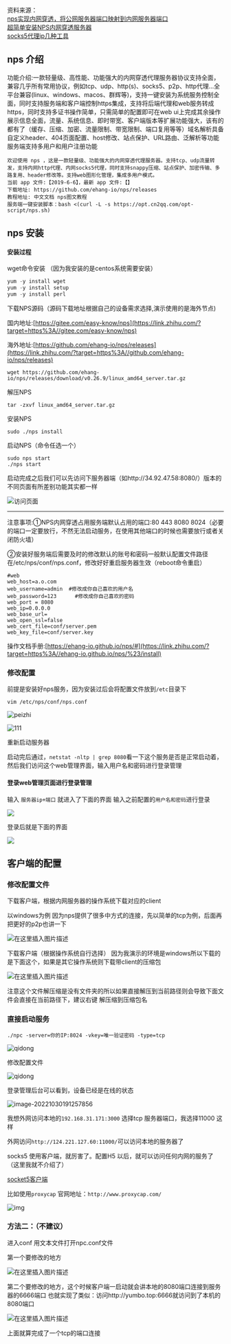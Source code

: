 资料来源：<br/>
[nps实现内网穿透，将公网服务器端口映射到内网服务器端口](https://blog.csdn.net/qq_41813208/article/details/113760249)<br/>
[超简单安装NPS内网穿透服务器](https://zhuanlan.zhihu.com/p/316438148)<br/>
 [socks5代理ip几种工具](https://www.cnblogs.com/edeny/p/16530270.html)<br/>

## nps 介绍
功能介绍:一款轻量级、高性能、功能强大的内网穿透代理服务器协议支持全面，兼容几乎所有常用协议，例如tcp、udp、http(s)、socks5、p2p、http代理...全平台兼容(linux、windows、macos、群辉等)，支持一键安装为系统服务控制全面，同时支持服务端和客户端控制https集成，支持将后端代理和web服务转成https，同时支持多证书操作简单，只需简单的配置即可在web ui上完成其余操作展示信息全面，流量、系统信息、即时带宽、客户端版本等扩展功能强大，该有的都有了（缓存、压缩、加密、流量限制、带宽限制、端口复用等等）域名解析具备自定义header、404页面配置、host修改、站点保护、URL路由、泛解析等功能服务端支持多用户和用户注册功能

~~~~
欢迎使用 nps ，这是一款轻量级、功能强大的内网穿透代理服务器。支持tcp、udp流量转发，支持内网http代理、内网socks5代理，同时支持snappy压缩、站点保护、加密传输、多路复用、header修改等。支持web图形化管理，集成多用户模式。
当前 app 文件:【2019-6-6】，最新 app 文件:【】
下载地址: https://github.com/ehang-io/nps/releases
教程地址: 中文文档 nps图文教程
服务端一键安装脚本：bash <(curl -L -s https://opt.cn2qq.com/opt-script/nps.sh)
~~~~

## nps 安装

#### 安装过程

wget命令安装 （因为我安装的是centos系统需要安装）

~~~~c
yum -y install wget
yum -y install setup
yum -y install perl
~~~~

下载NPS源码（源码下载地址根据自己的设备需求选择,演示使用的是海外节点)

国内地址:[https://gitee.com/easy-know/nps](https://link.zhihu.com/?target=https%3A//gitee.com/easy-know/nps)

海外地址:[https://github.com/ehang-io/nps/releases](https://link.zhihu.com/?target=https%3A//github.com/ehang-io/nps/releases)

```text
wget https://github.com/ehang-io/nps/releases/download/v0.26.9/linux_amd64_server.tar.gz
```

解压NPS

```text
tar -zxvf linux_amd64_server.tar.gz
```

安装NPS

```text
sudo ./nps install
```

启动NPS（命令任选一个）

```text
sudo nps start
./nps start
```

启动完成之后我们可以先访问下服务器端（如http://34.92.47.58:8080/）版本的不同页面有所差别功能其实都一样

![访问页面](pic\v2-a35ebec61efc321b29dd949b6f6c9bfe_r.jpg ':size=70%')

--------------------------------------------------------------------------------------------------------------------
注意事项:①NPS内网穿透占用服务端默认占用的端口:80 443 8080 8024（必要的端口一定要放行，不然无法启动服务，在使用其他端口的时候也需要放行或者关闭防火墙）

②安装好服务端后需要及时的修改默认的账号和密码一般默认配置文件路径在/etc/nps/conf/nps.conf，修改好好重启服务器生效（reboot命令重启）

```text
#web
web_host=a.o.com
web_username=admin  #修改成你自己喜欢的用户名
web_password=123      #修改成你自己喜欢的密码
web_port = 8080
web_ip=0.0.0.0
web_base_url=
web_open_ssl=false
web_cert_file=conf/server.pem
web_key_file=conf/server.key
```

操作文档手册:[https://ehang-io.github.io/nps/#](https://link.zhihu.com/?target=https%3A//ehang-io.github.io/nps/%23/install)

### 修改配置

前提是安装好nps服务，因为安装过后会将配置文件放到`/etc`目录下

~~~~text
vim /etc/nps/conf/nps.conf
~~~~



![peizhi](pic/20210208175808246.png)

![111](pic/20210208175922378.png)



重新启动服务器

启动完后通过，`netstat -nltp | grep 8080`看一下这个服务是否是正常启动着，然后我们访问这个web管理界面，输入用户名和密码进行登录管理

#### 登录web管理页面进行登录管理

输入 `服务器ip+端口`
就进入了下面的界面
输入之前配置的`用户名和密码`进行登录

![](pic/20210208180302177.png)

登录后就是下面的界面

![](pic/2021020818042718.png)

## 客户端的配置

### 修改配置文件

下载客户端，根据内网服务器的操作系统下载对应的client

以windows为例
因为nps提供了很多中方式的连接，先以简单的tcp为例，后面再把更好的p2p也讲一下

![在这里插入图片描述](pic\20210208180854156.png)

下载客户端（根据操作系统自行选择）
因为我演示的环境是windows所以下载的是下面这个，如果是其它操作系统则下载带client的压缩包

![在这里插入图片描述](pic\20210208181025702.png)

注意这个文件解压缩是没有文件夹的所以如果直接解压到当前路径则会导致下面文件会直接在当前路径下，建议右键 解压缩到压缩包名

### 直接启动服务



```text
./npc -server=你的IP:8024 -vkey=唯一验证密码 -type=tcp
```



![qidong](pic/2022-10-30_190306.png)

修改配置文件

![qidong](pic/2022-10-30_190551.png)

登录管理后台可以看到，设备已经是在线的状态

![image-20221030191257856](pic\image-20221030191257856.png)

我想外网访问本地的`192.168.31.171:3000` 选择tcp 服务器端口，我选择11000 这样

外网访问`http://124.221.127.60:11000/`可以访问本地的服务器了

socks5 使用客户端，就厉害了。配置H5 以后，就可以访问任何内网的服务了（这里我就不介绍了）

[socket5客户端](https://www.cnblogs.com/edeny/p/16530270.html?share_token=C134BBE1-03F6-4296-BBAF-56A5CDAD5B9D&tt_from=weixin&utm_source=weixin&utm_medium=toutiao_ios&utm_campaign=client_share&wxshare_count=1)

比如使用`proxycap` 官网地址：`http://www.proxycap.com/`

![img](large\pcap_rules.gif)



### 方法二：（不建议）

进入conf 用文本文件打开npc.conf文件

第一个要修改的地方

![在这里插入图片描述](pic\20210208181715191.png)

第二个要修改的地方，这个时候客户端一启动就会讲本地的8080端口连接到服务器的6666端口
也就实现了类似：访问http://yumbo.top:6666就访问到了本机的8080端口

![在这里插入图片描述](pic\20210208181933606.png)

上面就算完成了一个tcp的端口连接
